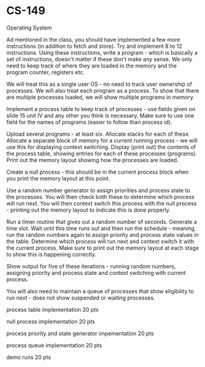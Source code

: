# CS-149
Operating System

Ad mentioned in the class, you should have implemented a few more instructions (in addition to fetch and store). Try and implement 8 to 12 instructions. Using these instructions, write a program - which is basically a set of instructions, doesn't matter if these don't make any sense. We only need to keep track of where they are loaded in the memory and the program counter, registers etc.

We will treat this as a single user OS - no need to track user ownership of processes. We will also treat each program as a process. To show that there are multiple processes loaded, we will show multiple programs in memory.

Implement a process table to keep track of processes - use fields given on slide 15 unit IV and any other you think is necessary. Make sure to use one field for the names of programs (easier to follow than process id).

Upload several programs - at least six. Allocate stacks for each of these. Allocate a separate block of memory for a current running process - we will use this for displaying context switching. Display (print out) the contents of the process table, showing entries for each of these processes (programs). Print out the memory layout showing how the processes are loaded.

Create a null process - this should be in the current process block when you print the memory layout at this point.

Use a random number generator to assign priorities and process state to the processes. You will then check both these to determine which process will run next. You will then context switch this process with the null process - printing out the memory layout to indicate this is done properly.

Run a timer routine that gives out a random number of seconds. Generate a time slot. Wait until this time runs out and then run the schedule - meaning,  run the random numbers again to assign priority and process state values in the table. Determine which process will run next and context switch it with the current process. Make sure to print out the memory layout at each stage to show this is happening correctly.

Show output for five of these iterations - running random numbers, assigning priority and process state and context switching with current process.

You will also need to maintain a queue of processes that show eligibility to run next - does not show suspended or waiting processes.


process table implementation
20 pts


null process implementation
20 pts


process priority and state generator impementation
20 pts


process queue implementation
20 pts


demo runs
20 pts
